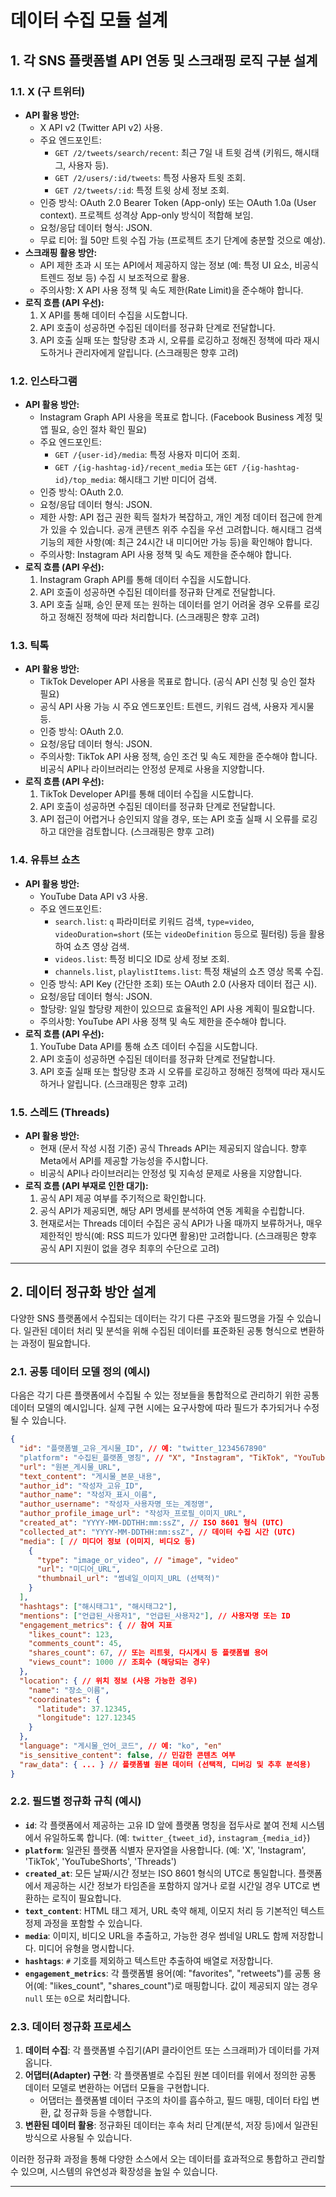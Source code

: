 # 데이터 수집 모듈 설계

## 1. 각 SNS 플랫폼별 API 연동 및 스크래핑 로직 구분 설계

### 1.1. X (구 트위터)

*   **API 활용 방안:**
    *   X API v2 (Twitter API v2) 사용.
    *   주요 엔드포인트:
        *   `GET /2/tweets/search/recent`: 최근 7일 내 트윗 검색 (키워드, 해시태그, 사용자 등).
        *   `GET /2/users/:id/tweets`: 특정 사용자 트윗 조회.
        *   `GET /2/tweets/:id`: 특정 트윗 상세 정보 조회.
    *   인증 방식: OAuth 2.0 Bearer Token (App-only) 또는 OAuth 1.0a (User context). 프로젝트 성격상 App-only 방식이 적합해 보임.
    *   요청/응답 데이터 형식: JSON.
    *   무료 티어: 월 50만 트윗 수집 가능 (프로젝트 초기 단계에 충분할 것으로 예상).
*   **스크래핑 활용 방안:**
    *   API 제한 초과 시 또는 API에서 제공하지 않는 정보 (예: 특정 UI 요소, 비공식 트렌드 정보 등) 수집 시 보조적으로 활용.
    *   주의사항: X API 사용 정책 및 속도 제한(Rate Limit)을 준수해야 합니다.
*   **로직 흐름 (API 우선):**
    1.  X API를 통해 데이터 수집을 시도합니다.
    2.  API 호출이 성공하면 수집된 데이터를 정규화 단계로 전달합니다.
    3.  API 호출 실패 또는 할당량 초과 시, 오류를 로깅하고 정해진 정책에 따라 재시도하거나 관리자에게 알립니다. (스크래핑은 향후 고려)

### 1.2. 인스타그램

*   **API 활용 방안:**
    *   Instagram Graph API 사용을 목표로 합니다. (Facebook Business 계정 및 앱 필요, 승인 절차 확인 필요)
    *   주요 엔드포인트:
        *   `GET /{user-id}/media`: 특정 사용자 미디어 조회.
        *   `GET /{ig-hashtag-id}/recent_media` 또는 `GET /{ig-hashtag-id}/top_media`: 해시태그 기반 미디어 검색.
    *   인증 방식: OAuth 2.0.
    *   요청/응답 데이터 형식: JSON.
    *   제한 사항: API 접근 권한 획득 절차가 복잡하고, 개인 계정 데이터 접근에 한계가 있을 수 있습니다. 공개 콘텐츠 위주 수집을 우선 고려합니다. 해시태그 검색 기능의 제한 사항(예: 최근 24시간 내 미디어만 가능 등)을 확인해야 합니다.
    *   주의사항: Instagram API 사용 정책 및 속도 제한을 준수해야 합니다.
*   **로직 흐름 (API 우선):**
    1.  Instagram Graph API를 통해 데이터 수집을 시도합니다.
    2.  API 호출이 성공하면 수집된 데이터를 정규화 단계로 전달합니다.
    3.  API 호출 실패, 승인 문제 또는 원하는 데이터를 얻기 어려울 경우 오류를 로깅하고 정해진 정책에 따라 처리합니다. (스크래핑은 향후 고려)

### 1.3. 틱톡

*   **API 활용 방안:**
    *   TikTok Developer API 사용을 목표로 합니다. (공식 API 신청 및 승인 절차 필요)
    *   공식 API 사용 가능 시 주요 엔드포인트: 트렌드, 키워드 검색, 사용자 게시물 등.
    *   인증 방식: OAuth 2.0.
    *   요청/응답 데이터 형식: JSON.
    *   주의사항: TikTok API 사용 정책, 승인 조건 및 속도 제한을 준수해야 합니다. 비공식 API나 라이브러리는 안정성 문제로 사용을 지양합니다.
*   **로직 흐름 (API 우선):**
    1.  TikTok Developer API를 통해 데이터 수집을 시도합니다.
    2.  API 호출이 성공하면 수집된 데이터를 정규화 단계로 전달합니다.
    3.  API 접근이 어렵거나 승인되지 않을 경우, 또는 API 호출 실패 시 오류를 로깅하고 대안을 검토합니다. (스크래핑은 향후 고려)

### 1.4. 유튜브 쇼츠

*   **API 활용 방안:**
    *   YouTube Data API v3 사용.
    *   주요 엔드포인트:
        *   `search.list`: `q` 파라미터로 키워드 검색, `type=video`, `videoDuration=short` (또는 `videoDefinition` 등으로 필터링) 등을 활용하여 쇼츠 영상 검색.
        *   `videos.list`: 특정 비디오 ID로 상세 정보 조회.
        *   `channels.list`, `playlistItems.list`: 특정 채널의 쇼츠 영상 목록 수집.
    *   인증 방식: API Key (간단한 조회) 또는 OAuth 2.0 (사용자 데이터 접근 시).
    *   요청/응답 데이터 형식: JSON.
    *   할당량: 일일 할당량 제한이 있으므로 효율적인 API 사용 계획이 필요합니다.
    *   주의사항: YouTube API 사용 정책 및 속도 제한을 준수해야 합니다.
*   **로직 흐름 (API 우선):**
    1.  YouTube Data API를 통해 쇼츠 데이터 수집을 시도합니다.
    2.  API 호출이 성공하면 수집된 데이터를 정규화 단계로 전달합니다.
    3.  API 호출 실패 또는 할당량 초과 시 오류를 로깅하고 정해진 정책에 따라 재시도하거나 알립니다. (스크래핑은 향후 고려)

### 1.5. 스레드 (Threads)

*   **API 활용 방안:**
    *   현재 (문서 작성 시점 기준) 공식 Threads API는 제공되지 않습니다. 향후 Meta에서 API를 제공할 가능성을 주시합니다.
    *   비공식 API나 라이브러리는 안정성 및 지속성 문제로 사용을 지양합니다.
*   **로직 흐름 (API 부재로 인한 대기):**
    1.  공식 API 제공 여부를 주기적으로 확인합니다.
    2.  공식 API가 제공되면, 해당 API 명세를 분석하여 연동 계획을 수립합니다.
    3.  현재로서는 Threads 데이터 수집은 공식 API가 나올 때까지 보류하거나, 매우 제한적인 방식(예: RSS 피드가 있다면 활용)만 고려합니다. (스크래핑은 향후 공식 API 지원이 없을 경우 최후의 수단으로 고려)

---

## 2. 데이터 정규화 방안 설계

다양한 SNS 플랫폼에서 수집되는 데이터는 각기 다른 구조와 필드명을 가질 수 있습니다. 일관된 데이터 처리 및 분석을 위해 수집된 데이터를 표준화된 공통 형식으로 변환하는 과정이 필요합니다.

### 2.1. 공통 데이터 모델 정의 (예시)

다음은 각기 다른 플랫폼에서 수집될 수 있는 정보들을 통합적으로 관리하기 위한 공통 데이터 모델의 예시입니다. 실제 구현 시에는 요구사항에 따라 필드가 추가되거나 수정될 수 있습니다.

```json
{
  "id": "플랫폼별_고유_게시물_ID", // 예: "twitter_1234567890"
  "platform": "수집된_플랫폼_명칭", // "X", "Instagram", "TikTok", "YouTubeShorts", "Threads"
  "url": "원본_게시물_URL",
  "text_content": "게시물_본문_내용",
  "author_id": "작성자_고유_ID",
  "author_name": "작성자_표시_이름",
  "author_username": "작성자_사용자명_또는_계정명",
  "author_profile_image_url": "작성자_프로필_이미지_URL",
  "created_at": "YYYY-MM-DDTHH:mm:ssZ", // ISO 8601 형식 (UTC)
  "collected_at": "YYYY-MM-DDTHH:mm:ssZ", // 데이터 수집 시간 (UTC)
  "media": [ // 미디어 정보 (이미지, 비디오 등)
    {
      "type": "image_or_video", // "image", "video"
      "url": "미디어_URL",
      "thumbnail_url": "썸네일_이미지_URL (선택적)"
    }
  ],
  "hashtags": ["해시태그1", "해시태그2"],
  "mentions": ["언급된_사용자1", "언급된_사용자2"], // 사용자명 또는 ID
  "engagement_metrics": { // 참여 지표
    "likes_count": 123,
    "comments_count": 45,
    "shares_count": 67, // 또는 리트윗, 다시게시 등 플랫폼별 용어
    "views_count": 1000 // 조회수 (해당되는 경우)
  },
  "location": { // 위치 정보 (사용 가능한 경우)
    "name": "장소_이름",
    "coordinates": {
      "latitude": 37.12345,
      "longitude": 127.12345
    }
  },
  "language": "게시물_언어_코드", // 예: "ko", "en"
  "is_sensitive_content": false, // 민감한 콘텐츠 여부
  "raw_data": { ... } // 플랫폼별 원본 데이터 (선택적, 디버깅 및 추후 분석용)
}
```

### 2.2. 필드별 정규화 규칙 (예시)

*   **`id`**: 각 플랫폼에서 제공하는 고유 ID 앞에 플랫폼 명칭을 접두사로 붙여 전체 시스템에서 유일하도록 합니다. (예: `twitter_{tweet_id}`, `instagram_{media_id}`)
*   **`platform`**: 일관된 플랫폼 식별자 문자열을 사용합니다. (예: 'X', 'Instagram', 'TikTok', 'YouTubeShorts', 'Threads')
*   **`created_at`**: 모든 날짜/시간 정보는 ISO 8601 형식의 UTC로 통일합니다. 플랫폼에서 제공하는 시간 정보가 타임존을 포함하지 않거나 로컬 시간일 경우 UTC로 변환하는 로직이 필요합니다.
*   **`text_content`**: HTML 태그 제거, URL 축약 해제, 이모지 처리 등 기본적인 텍스트 정제 과정을 포함할 수 있습니다.
*   **`media`**: 이미지, 비디오 URL을 추출하고, 가능한 경우 썸네일 URL도 함께 저장합니다. 미디어 유형을 명시합니다.
*   **`hashtags`**: `#` 기호를 제외하고 텍스트만 추출하여 배열로 저장합니다.
*   **`engagement_metrics`**: 각 플랫폼별 용어(예: "favorites", "retweets")를 공통 용어(예: "likes_count", "shares_count")로 매핑합니다. 값이 제공되지 않는 경우 `null` 또는 `0`으로 처리합니다.

### 2.3. 데이터 정규화 프로세스

1.  **데이터 수집**: 각 플랫폼별 수집기(API 클라이언트 또는 스크래퍼)가 데이터를 가져옵니다.
2.  **어댑터(Adapter) 구현**: 각 플랫폼별로 수집된 원본 데이터를 위에서 정의한 공통 데이터 모델로 변환하는 어댑터 모듈을 구현합니다.
    *   어댑터는 플랫폼별 데이터 구조의 차이를 흡수하고, 필드 매핑, 데이터 타입 변환, 값 정규화 등을 수행합니다.
3.  **변환된 데이터 활용**: 정규화된 데이터는 후속 처리 단계(분석, 저장 등)에서 일관된 방식으로 사용될 수 있습니다.

이러한 정규화 과정을 통해 다양한 소스에서 오는 데이터를 효과적으로 통합하고 관리할 수 있으며, 시스템의 유연성과 확장성을 높일 수 있습니다.

---

